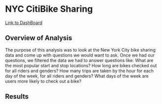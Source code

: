 # NYC CitiBike Sharing

[Link to DashBoard](https://public.tableau.com/app/profile/bryce.ruppert/viz/CitiBikeAnalysis_16768460418310/NYCCitibikeAnalysis?publish=yes)

## Overview of Analysis
The purpose of this analysis was to look at the New York City bike sharing data and come up with questions we would want to ask. Once we had our questions, we filtered the data we had to answer questions like: What are the most popular start and stop locations? How long are bikes checked out for all riders and genders? How many trips are taken by the hour for each day of the week, for all riders and genders? What days of the week are users more likely to check out a bike? 

## Results
